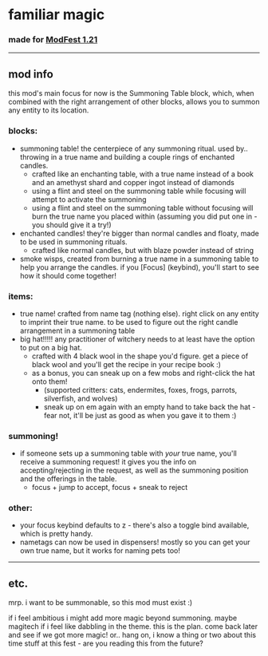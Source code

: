 # familiar magic

### made for [ModFest 1.21](https://modfest.net/1.21)

---

## mod info
this mod's main focus for now is the Summoning Table block, which, 
when combined with the right arrangement of other blocks,
allows you to summon any entity to its location.

### blocks:
* summoning table! the centerpiece of any summoning ritual. used by.. 
  throwing in a true name and building a couple rings of enchanted candles.
  * crafted like an enchanting table, with a true name instead of a book and an amethyst shard and copper ingot instead of diamonds 
  * using a flint and steel on the summoning table while focusing will attempt to activate the summoning
  * using a flint and steel on the summoning table without focusing will burn the true name you placed within
    (assuming you did put one in - you should give it a try!)
* enchanted candles! they're bigger than normal candles and floaty, made to be used in summoning rituals.
  * crafted like normal candles, but with blaze powder instead of string
* smoke wisps, created from burning a true name in a summoning table to help you arrange the candles.
  if you [Focus] (keybind), you'll start to see how it should come together!

### items:
* true name! crafted from name tag (nothing else). right click on any entity to imprint their true name.
  to be used to figure out the right candle arrangement in a summoning table
* big hat!!!!! any practitioner of witchery needs to at least have the option to put on a big hat.
  * crafted with 4 black wool in the shape you'd figure. 
    get a piece of black wool and you'll get the recipe in your recipe book :)
  * as a bonus, you can sneak up on a few mobs and right-click the hat onto them!
    * (supported critters: cats, endermites, foxes, frogs, parrots, silverfish, and wolves)
    * sneak up on em again with an empty hand to take back the hat - 
      fear not, it'll be just as good as when you gave it to them :)

### summoning!
* if someone sets up a summoning table with *your* true name, you'll receive a summoning request!
  it gives you the info on accepting/rejecting in the request,
  as well as the summoning position and the offerings in the table.
  * focus + jump to accept, focus + sneak to reject

### other:
* your focus keybind defaults to z - there's also a toggle bind available, which is pretty handy.
* nametags can now be used in dispensers! mostly so you can get your own true name, but it works for naming pets too!

---

## etc.

mrp. i want to be summonable, so this mod must exist :)

if i feel ambitious i might add more magic beyond summoning. maybe magitech if i feel like dabbling in the theme.
this is the plan. come back later and see if we got more magic! or.. 
hang on, i know a thing or two about this time stuff at this fest - are you reading this from the future?